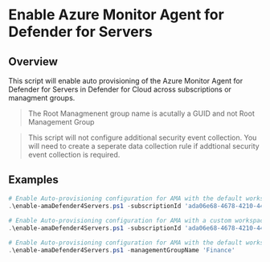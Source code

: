 
# Enable Azure Monitor Agent for Defender for Servers

## Overview
This script will enable auto provisioning of the Azure Monitor Agent for Defender for Servers in Defender for Cloud across subscriptions or managment groups.

> The Root Managmenent group name is acutally a GUID and not Root Management Group

> This script will not configure additional security event collection. You will need to create a seperate data collection rule if addtional security event collection is required. 

## Examples

```powershell
# Enable Auto-provisioning configuration for AMA with the default workspace
.\enable-amaDefender4Servers.ps1 -subscriptionId 'ada06e68-4678-4210-443a-c6cacebf41c5'
	
# Enable Auto-provisioning configuration for AMA with a custom workspace
.\enable-amaDefender4Servers.ps1 -subscriptionId 'ada06e68-4678-4210-443a-c6cacebf41c5' -workspaceResourceId '/subscriptions/11c61180-d5dc-4a02-b2da-1f06b8245691/resourcegroups/sentinel-prd/providers/microsoft.operationalinsights/workspaces/sentinel-prd'

# Enable Auto-provisioning configuration for AMA with the default workspace on a management group
.\enable-amaDefender4Servers.ps1 -managementGroupName 'Finance'

```
